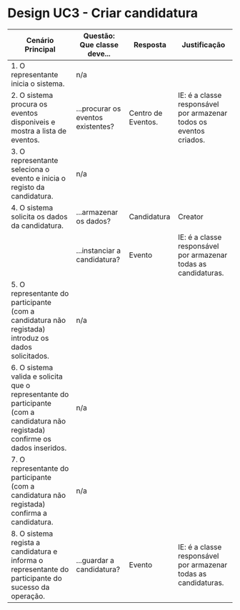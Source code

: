 # Design UC3 - Criar candidatura

| Cenário Principal                                                                                                                 | Questão: Que classe deve...        | Resposta           | Justificação                                                       |
|-----------------------------------------------------------------------------------------------------------------------------------|------------------------------------|--------------------|--------------------------------------------------------------------|
| 1. O representante inicia o sistema.                                                                                              | n/a                                |                    |                                                                    |
| 2. O sistema procura os eventos disponiveis e mostra a lista de eventos.                                                          | ...procurar os eventos existentes? | Centro de Eventos. | IE: é a classe responsável por armazenar todos os eventos criados. |
| 3. O representante seleciona o evento e inicia o registo da candidatura.                                                          | n/a                                |                    |                                                                    |
| 4. O sistema solicita os dados da candidatura.                                                                                    | ...armazenar os dados?             | Candidatura        | Creator                                                            |
|                                                                                                                                   | ...instanciar a candidatura?       | Evento             | IE: é a classe responsável por armazenar todas as candidaturas.    |
| 5. O representante do participante (com a candidatura não registada) introduz os dados solicitados.                               | n/a                                |                    |                                                                    |
| 6. O sistema valida e solicita que o representante do participante (com a candidatura não registada) confirme os dados inseridos. | n/a                                |                    |                                                                    |
| 7. O representante do participante (com a candidatura não registada) confirma a candidatura.                                      | n/a                                |                    |                                                                    |
| 8. O sistema regista a candidatura e informa o representante do participante do sucesso da operação.                              | ...guardar a candidatura?          | Evento             | IE: é a classe responsável por armazenar todas as candidaturas.    |
